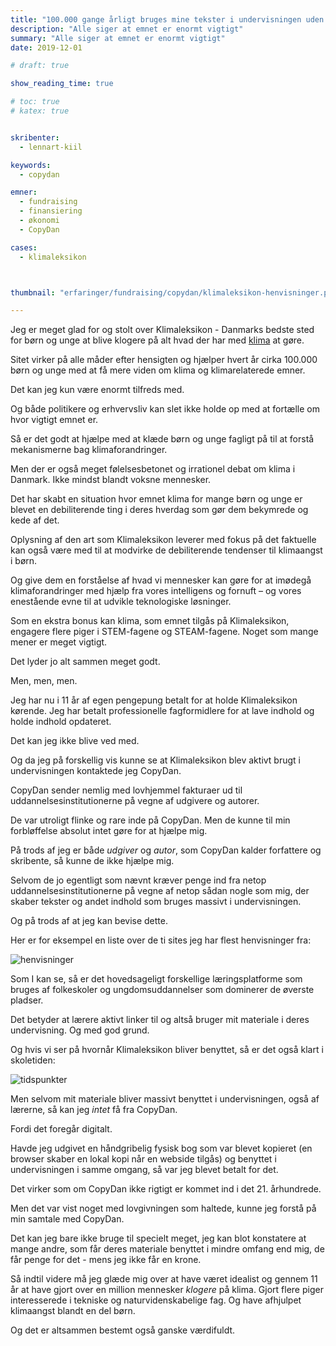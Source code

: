```yaml
---
title: "100.000 gange årligt bruges mine tekster i undervisningen uden at jeg får en krone for det – og CopyDan kan ikke hjælpe mig"
description: "Alle siger at emnet er enormt vigtigt"
summary: "Alle siger at emnet er enormt vigtigt"
date: 2019-12-01

# draft: true

show_reading_time: true

# toc: true
# katex: true


skribenter:
  - lennart-kiil

keywords:
  - copydan

emner:
  - fundraising
  - finansiering
  - økonomi
  - CopyDan

cases:
  - klimaleksikon



thumbnail: "erfaringer/fundraising/copydan/klimaleksikon-henvisninger.png"

---
```





Jeg er meget glad for og stolt over Klimaleksikon - Danmarks bedste sted for børn og unge at blive klogere på alt hvad der har med [klima](https://klimaleksikon.dk) at gøre.

Sitet virker på alle måder efter hensigten og hjælper hvert år cirka 100.000 børn og unge med at få mere viden om klima og klimarelaterede emner.

Det kan jeg kun være enormt tilfreds med.

Og både politikere og erhvervsliv kan slet ikke holde op med at fortælle om hvor vigtigt emnet er.

Så er det godt at hjælpe med at klæde børn og unge fagligt på til at forstå mekanismerne bag klimaforandringer.

Men der er også meget følelsesbetonet og irrationel debat om klima i Danmark. Ikke mindst blandt voksne mennesker.

Det har skabt en situation hvor emnet klima for mange børn og unge er blevet en debiliterende ting i deres hverdag som gør dem bekymrede og kede af det.

Oplysning af den art som Klimaleksikon leverer med fokus på det faktuelle kan også være med til at modvirke de debiliterende tendenser til klimaangst i børn.

Og give dem en forståelse af hvad vi mennesker kan gøre for at imødegå klimaforandringer med hjælp fra vores intelligens og fornuft – og vores enestående evne til at udvikle teknologiske løsninger.

Som en ekstra bonus kan klima, som emnet tilgås på Klimaleksikon, engagere flere piger i STEM-fagene og STEAM-fagene. Noget som mange mener er meget vigtigt.

Det lyder jo alt sammen meget godt.

Men, men, men.

Jeg har nu i 11 år af egen pengepung betalt for at holde Klimaleksikon kørende. Jeg har betalt professionelle fagformidlere for at lave indhold og holde indhold opdateret.

Det kan jeg ikke blive ved med.

Og da jeg på forskellig vis kunne se at Klimaleksikon blev aktivt brugt i undervisningen kontaktede jeg CopyDan.

CopyDan sender nemlig med lovhjemmel fakturaer ud til uddannelsesinstitutionerne på vegne af udgivere og autorer.

De var utroligt flinke og rare inde på CopyDan. Men de kunne til min forbløffelse absolut intet gøre for at hjælpe mig.

På trods af jeg er både _udgiver_ og _autor_, som CopyDan kalder forfattere og skribente, så kunne de ikke hjælpe mig.

Selvom de jo egentligt som nævnt kræver penge ind fra netop uddannelsesinstitutionerne på vegne af netop sådan nogle som mig, der skaber tekster og andet indhold som bruges massivt i undervisningen.

Og på trods af at jeg kan bevise dette.

Her er for eksempel en liste over de ti sites jeg har flest henvisninger fra:

![henvisninger](/erfaringer/fundraising/copydan/klimaleksikon-henvisninger.png)

Som I kan se, så er det hovedsageligt forskellige læringsplatforme som bruges af folkeskoler og ungdomsuddannelser som dominerer de øverste pladser.

Det betyder at lærere aktivt linker til og altså bruger mit materiale i deres undervisning. Og med god grund.

Og hvis vi ser på hvornår Klimaleksikon bliver benyttet, så er det også klart i skoletiden:

![tidspunkter](/erfaringer/fundraising/copydan/brugere-klimaleksikon-tidspunkt.png)

Men selvom mit materiale bliver massivt benyttet i undervisningen, også af lærerne, så kan jeg _intet_ få fra CopyDan.

Fordi det foregår digitalt.

Havde jeg udgivet en håndgribelig fysisk bog som var blevet kopieret (en browser skaber en lokal kopi når en webside tilgås) og benyttet i undervisningen i samme omgang, så var jeg blevet betalt for det.

Det virker som om CopyDan ikke rigtigt er kommet ind i det 21. århundrede.

Men det var vist noget med lovgivningen som haltede, kunne jeg forstå på min samtale med CopyDan.

Det kan jeg bare ikke bruge til specielt meget, jeg kan blot konstatere at mange andre, som får deres materiale benyttet i mindre omfang end mig, de får penge for det - mens jeg ikke får en krone.

Så indtil videre må jeg glæde mig over at have været idealist og gennem 11 år at have gjort over en million mennesker _klogere_ på klima. Gjort flere piger interesserede i tekniske og naturvidenskabelige fag. Og have afhjulpet klimaangst blandt en del børn.

Og det er altsammen bestemt også ganske værdifuldt.

